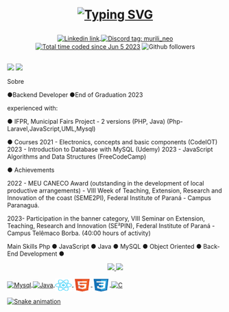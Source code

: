 # <p align = "center"><a href="https://git.io/typing-svg"><img src="https://readme-typing-svg.demolab.com?font=Fira+Code&weight=2000&size=30&duration=3000&pause=300&color=0CF744&background=B4FFF300&width=435&lines=Ol%C3%A1%2C+Eu+sou+Murilo+Amancio;Desenvolvedor+Back-End" alt="Typing SVG" /></a></p>

<p align = "center">
    <a href="https://https://www.linkedin.com/in/murilo-amancio-784926204/" target="_blank">
        <img alt="Linkedin link" align="center" src = "https://img.shields.io/badge/LinkedIn-0077B5?style=for-the-badge&logo=linkedin&logoColor=white">
    </a>
    <a href="https://discord.com/" target="_blank">
        <img alt="Discord tag: murili_neo" align="center" src="https://img.shields.io/badge/-murili_neo-5865f2?style=flat-square&logo=Discord&logoColor=FFF" height="28">
    </a>
    <a href="https://wakatime.com/@murili_neo"><img src="https://wakatime.com/badge/user/631a7927-fefb-4b98-81c3-2b2d0c306b3d.svg" alt="Total time coded since Jun 5 2023" align="center"/></a>
    <img alt="Github followers" align="center" src="https://img.shields.io/github/followers/muriloamancio00?style=for-the-badge&color=bf0f47&logo=github&logoColor=white">
</p><br>



<div> 
  <a href = "mailto:muriloamancio0@gmail.com"><img src="https://img.shields.io/badge/-Gmail-%23333?style=for-the-badge&logo=gmail&logoColor=white" target="_blank"></a>
  <a href="[https://www.linkedin.com/in/murilo-amancio-da-silva-784926204/]" target="_blank"><img src="https://img.shields.io/badge/-LinkedIn-%230077B5?style=for-the-badge&logo=linkedin&logoColor=white" target="_blank"></a>   
</div>




Sobre

●Backend Developer
●End of Graduation 2023

experienced with:

● IFPR, Municipal Fairs Project - 2 versions (PHP, Java)
(Php-Laravel,JavaScript,UML,Mysql)

● Courses
2021 - Electronics, concepts and basic components (CodeIOT)
2023 - Introduction to Database with MySQL (Udemy)
2023 - JavaScript Algorithms and Data Structures (FreeCodeCamp)

● Achievements

2022 - MEU CANECO Award (outstanding in the development of local productive arrangements) - VIII Week of Teaching, Extension, Research and Innovation of the coast (SEME2PI), Federal Institute of Paraná - Campus Paranaguá.

2023- Participation in the banner category, VIII Seminar on Extension, Teaching, Research and Innovation (SE²PIN), Federal Institute of Paraná - Campus Telêmaco Borba. (40:00 hours of activity)

Main Skills
Php ● JavaScript ● Java ● MySQL ● Object Oriented ● Back-End Development ●




<div align="center">
  <a href="https://github.com/muriloamancio00">
  <img height="180em" src="https://github-readme-stats.vercel.app/api?username=muriloamancio00&show_icons=true&theme=dark&include_all_commits=true&count_private=true"/>
  <img height="180em" src="https://github-readme-stats.vercel.app/api/top-langs/?username=muriloamancio00&layout=compact&langs_count=7&theme=dark"/>
</div>
  
  </div>
<div style="display: inline_block"><br>
    <!-- MySql -->
  <img align="center" alt="Mysql" height="30" width="40" src="https://cdn.jsdelivr.net/gh/devicons/devicon/icons/mysql/mysql-original.svg">
    <!--Java -->
  <img align="center" alt="Java" height="30" width="40" src="https://cdn.jsdelivr.net/gh/devicons/devicon/icons/java/java-original.svg">
    <!-- React -->
  <img align="center" alt="React" height="30" width="40" src="https://raw.githubusercontent.com/devicons/devicon/master/icons/react/react-original.svg">
    <!--html5 -->
  <img align="center" alt="HTML" height="30" width="40" src="https://raw.githubusercontent.com/devicons/devicon/master/icons/html5/html5-original.svg">
    <!--css3 -->
  <img align="center" alt="CSS" height="30" width="40" src="https://raw.githubusercontent.com/devicons/devicon/master/icons/css3/css3-original.svg">
    <!--Java -->
  <img align="center" alt="C" height="30" width="40" src="https://cdn.jsdelivr.net/gh/devicons/devicon/icons/embeddedc/embeddedc-plain.svg">
    <!--Java -->

  </div>
  
  ![Snake animation](https://github.com/muriloamancio00/muriloamancio00/blob/output/github-contribution-grid-snake.svg)
